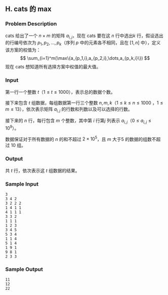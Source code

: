## H. cats 的 max

### Problem Description

cats 给出了一个 $n\times m$ 的矩阵 $a_{i,j}$，现在 cats 要在这 $n$ 行中选出$k$ 行，假设选出的行编号依次为 $p_1,p_2,\dots,p_k$（序列 $p$ 中的元素各不相同，且在 $[1,n]$ 中），定义该方案的权值为： 
$$
\sum_{i=1}^m(\max\{a_{p_1,i},a_{p_2,i},\dots,a_{p_k,i}\})
$$
 现在 cats
想知道所有选择方案中权值的最大值。

### Input

第一行一个整数 $t$（$1\leq t\leq 1000$），表示总的数据个数。

接下来包含 $t$ 组数据，每组数据第一行三个整数 $n,m,k$（$1\leq k\leq n\leq 1000$ ，$1\leq m\leq 13$），依次表示矩阵 $a_{i,j}$ 的行数和列数以及可以选择的行数。

接下来的 $n$ 行，每行包含 $m$ 个整数，其中第 $i$ 行第$j$ 列表示 $a_{i,j}$（$0\leq a_{i,j}\leq 10^9$）。

数据保证对于所有数据的 $n$ 的和不超过 $2\times 10^5$，且 $m$ 大于$5$ 的数据的组数不超过 $10$ 组。

### Output

共 $t$ 行，依次表示这 $t$ 组数据的结果。

### Sample Input

```plain
3
3 4 2
3 2 2 2
1 4 1 1
4 1 1 1
3 3 2
1 1 1
1 2 3
3 4 5
5 3 4
1 1 4
5 1 4
1 9 1
9 8 1
2 3 3
```

### Sample Output

```plain
11
12
22
```

